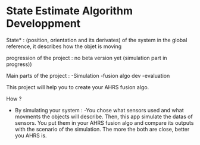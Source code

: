 State Estimate Algorithm Developpment
===============================
State* : (position, orientation and its derivates) of the system in the global reference, it describes how the objet is moving

progression of the project : no beta version yet (simulation part in progress)) 


Main parts of the project : 
    -Simulation
    -fusion algo dev
    -evaluation

This project will help you to create your AHRS fusion algo.

How ? 
- By simulating your system :
    -You chose what sensors used and what movments the objects will describe. 
    Then, this app simulate the datas of sensors.
    You put them in your AHRS fusion algo and compare its outputs with the scenario of the simulation.
    The more the both are close, better you AHRS is.
